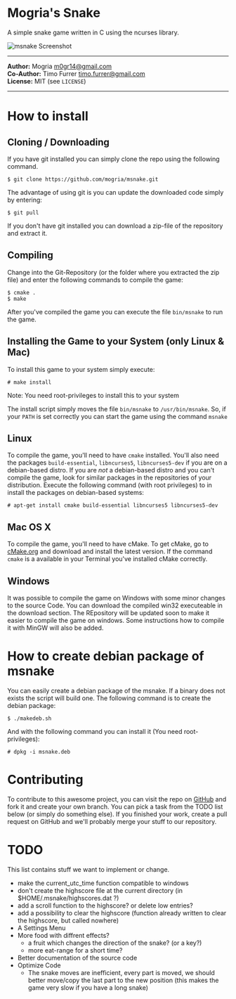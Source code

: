 # Mogria's Snake

A simple snake game written in C using the ncurses library.

![msnake Screenshot](https://raw.github.com/mogria/msnake/master/screenshot.png)

* * *

**Author:**  Mogria <m0gr14@gmail.com><br />
**Co-Author:**  Timo Furrer <timo.furrer@gmail.com><br />
**License:** MIT (see `LICENSE`)

* * *

# How to install

## Cloning / Downloading

If you have git installed you can simply clone the repo using the following command.

    $ git clone https://github.com/mogria/msnake.git

The advantage of using git is you can update the downloaded code simply by entering:

    $ git pull

If you don't have git installed you can download a zip-file of the repository and extract it.

## Compiling

Change into the Git-Repository (or the folder where you extracted the zip file) and enter the following commands to compile the game:

    $ cmake .
    $ make

After you've compiled the game you can execute the file `bin/msnake` to run the game.

## Installing the Game to your System (only Linux & Mac)

To install this game to your system simply execute:

    # make install

Note: You need root-privileges to install this to your system

The install script simply moves the file `bin/msnake` to `/usr/bin/msnake`.
So, if your `PATH` is set correctly you can start the game using the command `msnake`


## Linux

To compile the game, you'll need to have `cmake` installed. You'll also need the packages `build-essential`, `libncurses5`, `libncurses5-dev` if you are on a debian-based distro.
If you are _not_ a debian-based distro and you can't compile the game, look for similar packages in the repositories of your distribution. Execute the following command (with root privileges) to in install the packages on debian-based systems:

    # apt-get install cmake build-essential libncurses5 libncurses5-dev


## Mac OS X

To compile the game, you'll need to have cMake.
To get cMake, go to [cMake.org](http;//www.cmake.org) and download and install the latest version. If the command `cmake` is a available in your Terminal you've installed cMake correctly.

## Windows

It was possible to compile the game on Windows with some minor changes to the source Code. You can download the compiled win32 executeable in the download section. The REpository will be updated soon to make it easier to compile the game on windows. Some instructions how to compile it with MinGW will also be added.


# How to create debian package of msnake

You can easily create a debian package of the msnake. If a binary does not exists the script will build one.
The following command is to create the debian package:

    $ ./makedeb.sh

And with the following command you can install it (You need root-privileges):

    # dpkg -i msnake.deb

# Contributing

To contribute to this awesome project, you can visit the repo on [GitHub](http://github.com/mogria/msnake) and fork it and create your own branch. You can pick a task from the TODO list below (or simply do something else). If you finished your work, create a pull request on GitHub and we'll probably merge your stuff to our repository.

# TODO

This list contains stuff we want to implement or change.

* make the current_utc_time function compatible to windows
* don't create the highscore file at the current directory (in $HOME/.msnake/highscores.dat ?)
* add a scroll function to the highscore? or delete low entries?
* add a possibility to clear the highscore (function already written to clear the highscore, but called nowhere)
* A Settings Menu
* More food with diffrent effects?
  * a fruit which changes the direction of the snake? (or a key?)
  * more eat-range for a short time?
* Better documentation of the source code
* Optimize Code
  * The snake moves are inefficient, every part is moved, we should better move/copy the last part to the new position (this makes the game very slow if you have a long snake)
